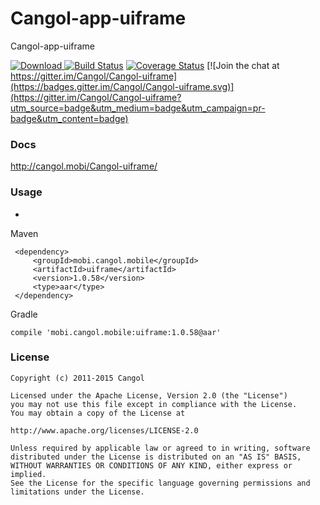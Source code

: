 # Cangol-app-uiframe

Cangol-app-uiframe

[![Download](https://api.bintray.com/packages/cangol/maven/Cangol-uiframe/images/download.svg) ](https://bintray.com/cangol/maven/Cangol-uiframe/_latestVersion)
[![Build Status](https://travis-ci.org/Cangol/Cangol-uiframe.svg?branch=master)](https://travis-ci.org/Cangol/Cangol-uiframe)
[![Coverage Status](https://coveralls.io/repos/github/Cangol/Cangol-uiframe/badge.svg?branch=master)](https://coveralls.io/github/Cangol/Cangol-uiframe?branch=master)
[![Join the chat at https://gitter.im/Cangol/Cangol-uiframe](https://badges.gitter.im/Cangol/Cangol-uiframe.svg)](https://gitter.im/Cangol/Cangol-uiframe?utm_source=badge&utm_medium=badge&utm_campaign=pr-badge&utm_content=badge)

### Docs

http://cangol.mobi/Cangol-uiframe/

### Usage
-
Maven

     <dependency>
         <groupId>mobi.cangol.mobile</groupId>
         <artifactId>uiframe</artifactId>
         <version>1.0.58</version>
         <type>aar</type>
     </dependency>
Gradle
 
    compile 'mobi.cangol.mobile:uiframe:1.0.58@aar'

### License

    Copyright (c) 2011-2015 Cangol

    Licensed under the Apache License, Version 2.0 (the "License")
    you may not use this file except in compliance with the License.
    You may obtain a copy of the License at
    
    http://www.apache.org/licenses/LICENSE-2.0
    
    Unless required by applicable law or agreed to in writing, software
    distributed under the License is distributed on an "AS IS" BASIS,
    WITHOUT WARRANTIES OR CONDITIONS OF ANY KIND, either express or implied.
    See the License for the specific language governing permissions and
    limitations under the License.
